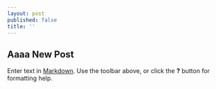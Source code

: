 ```yaml
---
layout: post
published: false
title: ''
---
```

## Aaaa New Post

Enter text in [Markdown](http://daringfireball.net/projects/markdown/). Use the toolbar above, or click the **?** button for formatting help.
